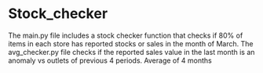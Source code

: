 # Stock_checker
The main.py file includes a stock checker function that checks if 80% of items in each store has reported stocks or sales in the month of March.
The avg_checker.py file checks if the reported sales value in the last month is an anomaly vs outlets of previous 4 periods. 
Average of 4 months
